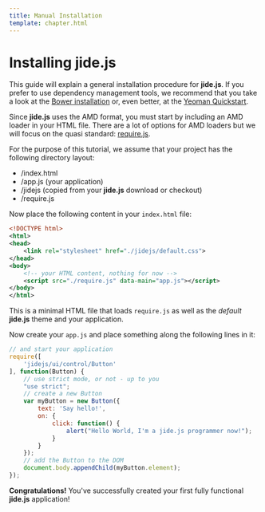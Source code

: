 ```yaml
---
title: Manual Installation
template: chapter.html
---
```


# Installing jide.js

This guide will explain a general installation procedure for **jide.js**. If you prefer to use dependency management tools,
we recommend that you take a look at the [Bower installation](/guide/00-installation/02-with-bower.html) or, even better,
at the [Yeoman Quickstart](/guide/00-installation/03-with-yeoman.html).

Since **jide.js** uses the AMD format, you must start by including an AMD loader in your HTML file. There
are a lot of options for AMD loaders but we will focus on the quasi standard: [require.js](http://www.requirejs.org).

For the purpose of this tutorial, we assume that your project has the following directory layout:

* /index.html
* /app.js (your application)
* /jidejs (copied from your **jide.js** download or checkout)
* /require.js

Now place the following content in your `index.html` file:

```xml
<!DOCTYPE html>
<html>
<head>
    <link rel="stylesheet" href="./jidejs/default.css">
</head>
<body>
    <!-- your HTML content, nothing for now -->
    <script src="./require.js" data-main="app.js"></script>
</body>
</html>
```

This is a minimal HTML file that loads `require.js` as well as the *default* **jide.js** theme and
your application.

Now create your `app.js` and place something along the following lines in it:

```javascript
// and start your application
require([
    'jidejs/ui/control/Button'
], function(Button) {
    // use strict mode, or not - up to you
    "use strict";
    // create a new Button
    var myButton = new Button({
        text: 'Say hello!',
        on: {
            click: function() {
                alert("Hello World, I'm a jide.js programmer now!");
            }
        }
    });
    // add the Button to the DOM
    document.body.appendChild(myButton.element);
});
```

**Congratulations!** You've successfully created your first fully functional **jide.js** application!